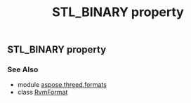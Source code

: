 ﻿---
title: STL_BINARY property
second_title: Aspose.3D for Python via .NET API References
description: 
type: docs
weight: 460
url: /python-net/aspose.threed.formats/rvmformat/stl_binary/
is_root: false
---

## STL_BINARY property


### See Also
* module [aspose.threed.formats](../../)
* class [RvmFormat](/3d/python-net/aspose.threed.formats/rvmformat)

